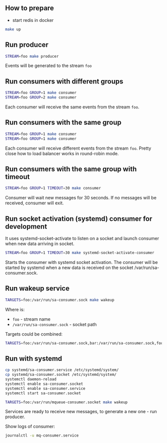 ## How to prepare

- start redis in docker

```bash
make up
```

## Run producer

```bash
STREAM=foo make producer
```

Events will be generated to the stream `foo`

## Run consumers with different groups

```bash
STREAM=foo GROUP=1 make consumer
STREAM=foo GROUP=2 make consumer
```

Each consumer will receive the same events from the stream `foo`.

## Run consumers with the same group

```bash
STREAM=foo GROUP=1 make consumer
STREAM=foo GROUP=1 make consumer
```

Each consumer will receive different events from the stream `foo`.
Pretty close how to load balancer works in round-robin mode.

## Run consumers with the same group with timeout

```bash
STREAM=foo GROUP=1 TIMEOUT=30 make consumer
```

Consumer will wait new messages for 30 seconds. If no messages will be received, consumer will exit.

## Run socket activation (systemd) consumer for development

It uses systemd-socket-activate to listen on a socket and launch consumer when new data arriving in socket.

```bash
STREAM=foo GROUP=1 TIMEOUT=30 make systemd-socket-activate-consumer
```

Starts the consumer with systemd socket activation. The consumer will be started by systemd when a new data is received
on the socket /var/run/sa-consumer.sock.

## Run wakeup service

```bash
TARGETS=foo:/var/run/sa-consumer.sock make wakeup
```

Where is:

- `foo` - stream name
- `/var/run/sa-consumer.sock` - socket path

Targets could be combined:

```bash
TARGETS=foo:/var/run/sa-consumer.sock,bar:/var/run/sa-consumer.sock,foo:/var/run/other-sa-consumer.sock make wakeup
```

## Run with systemd

```bash
cp systemd/sa-consumer.service /etc/systemd/system/
cp systemd/sa-consumer.socket /etc/systemd/system/
systemctl daemon-reload
systemctl enable sa-consumer.socket
systemctl enable sa-consumer.service
systemctl start sa-consumer.socket

TARGETS=foo:/var/run/mqueue-consumer.socket make wakeup
```

Services are ready to receive new messages, to generate a new one - run producer.

Show logs of consumer:

```bash
journalctl -u mq-consumer.service
```
